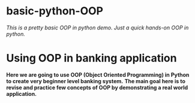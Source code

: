 # basic-python-OOP
*This is a pretty basic OOP in python demo. Just a quick hands-on OOP in python.*

# Using OOP in banking application
**Here we are going to use OOP (Object Oriented Programming) in Python to create very beginner level banking system.**
**The main goal here is to revise and practice few concepts of OOP by demonstrating a real world application.**
